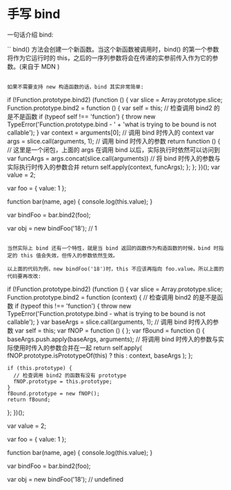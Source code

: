 # 手写 bind

一句话介绍 bind:

``
bind() 方法会创建一个新函数。当这个新函数被调用时，bind() 的第一个参数将作为它运行时的 this，之后的一序列参数将会在传递的实参前传入作为它的参数。(来自于 MDN )
```

如果不需要支持 new 构造函数的话，bind 其实非常简单:

```
if (!Function.prototype.bind2) (function () {
  var slice = Array.prototype.slice;
  Function.prototype.bind2 = function () {
    var self = this;
    // 检查调用 bind2 的是不是函数
    if (typeof self !== 'function') {
      throw new TypeError('Function.prototype.bind - ' +
        'what is trying to be bound is not callable');
    }
    var context = arguments[0]; // 调用 bind 时传入的 context
    var args = slice.call(arguments, 1); // 调用 bind 时传入的参数
    return function () {
      // 这里是一个闭包，上面的 args 在调用 bind 以后，实际执行时依然可以访问到
      var funcArgs = args.concat(slice.call(arguments)) // 将 bind 时传入的参数与实际执行时传入的参数合并
      return self.apply(context, funcArgs);
    };
  };
})();
var value = 2;

var foo = {
  value: 1
};

function bar(name, age) {
  console.log(this.value);
}

var bindFoo = bar.bind2(foo);

var obj = new bindFoo('18'); // 1
```

当然实际上 bind 还有一个特性，就是当 bind 返回的函数作为构造函数的时候，bind 时指定的 this 值会失效，但传入的参数依然生效。

以上面的代码为例，new bindFoo('18')时，this 不应该再指向 foo.value。所以上面的代码要再改改:

```
if (!Function.prototype.bind2) (function () {
  var slice = Array.prototype.slice;
  Function.prototype.bind2 = function (context) {
    // 检查调用 bind2 的是不是函数
    if (typeof this !== 'function') {
      throw new TypeError('Function.prototype.bind - what is trying to be bound is not callable');
    }
    var baseArgs = slice.call(arguments, 1); // 调用 bind 时传入的参数
    var self = this;
    var fNOP = function () { };
    var fBound = function () {
      baseArgs.push.apply(baseArgs, arguments); // 将调用 bind 时传入的参数与实际使用时传入的参数合并在一起
      return self.apply(
        fNOP.prototype.isPrototypeOf(this) ? this : context, baseArgs
      );
    };

    if (this.prototype) {
      // 检查调用 bind2 的函数有没有 prototype
      fNOP.prototype = this.prototype;
    }
    fBound.prototype = new fNOP();
    return fBound;
  };
})();

var value = 2;

var foo = {
  value: 1
};

function bar(name, age) {
  console.log(this.value);
}

var bindFoo = bar.bind2(foo);

var obj = new bindFoo('18'); // undefined
```